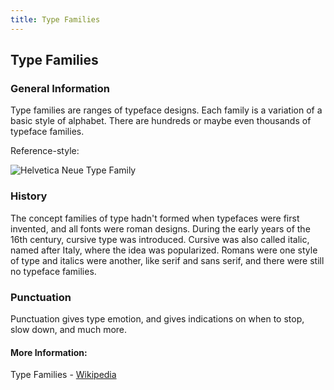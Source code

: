 ```yaml
---
title: Type Families
---
```

## Type Families

### General Information
Type families are ranges of typeface designs. Each family is a variation of a basic style of alphabet. There are hundreds or maybe even thousands of typeface families. 

Reference-style: 

![Helvetica Neue Type Family](https://upload.wikimedia.org/wikipedia/commons/0/00/Helvetica_Neue_typeface_weights.svg)

### History
The concept families of type hadn't formed when typefaces were first invented, and all fonts were roman designs. During the early years of the 16th century, cursive type was introduced. Cursive was also called italic, named after Italy, where the idea was popularized. Romans were one style of type and italics were another, like serif and sans serif, and there were still no typeface families.

### Punctuation
Punctuation gives type emotion, and gives indications on when to stop, slow down, and much more.

#### More Information:
<!-- Please add any articles you think might be helpful to read before writing the article -->

Type Families - <a href='https://en.wikipedia.org/wiki/Type_family' target='_blank' rel='nofollow'>Wikipedia</a>
